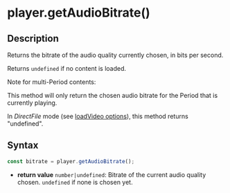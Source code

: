 # player.getAudioBitrate()

## Description

Returns the bitrate of the audio quality currently chosen, in bits per second.

Returns `undefined` if no content is loaded.

<div class="note">
Note for multi-Period contents:

This method will only return the chosen audio bitrate for the
Period that is currently playing.

</div>

<div class="warning">
In <i>DirectFile</i> mode (see <a
href="../Loading_a_Content.md#transport">loadVideo options</a>),
this method returns "undefined".
</div>

## Syntax

```js
const bitrate = player.getAudioBitrate();
```

- **return value** `number|undefined`: Bitrate of the current audio quality
  chosen. `undefined` if none is chosen yet.
